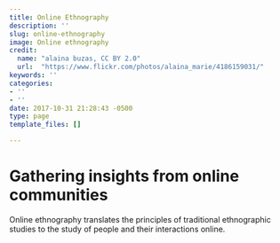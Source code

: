 ```yaml
---
title: Online Ethnography
description: ''
slug: online-ethnography
image: Online ethnography
credit:
  name: "alaina buzas, CC BY 2.0"
  url:  "https://www.flickr.com/photos/alaina_marie/4186159031/"
keywords: ''
categories:
- ''
- ''
date: 2017-10-31 21:28:43 -0500
type: page
template_files: []

---
```

# Gathering insights from online communities

Online ethnography translates the principles of traditional ethnographic studies to the  study of people and their interactions online.
